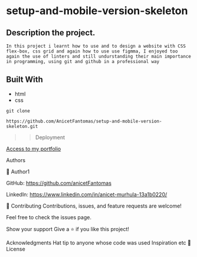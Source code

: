 # setup-and-mobile-version-skeleton

## Description the project.

```
In this project i learnt how to use and to design a website with CSS flex-box, css grid and again how to use use figmma, I enjoyed too again the use of linters and still undurstanding their main importance in programming, using git and github in a professional way

```

## Built With

- html
- css

```
git clone 

https://github.com/AnicetFantomas/setup-and-mobile-version-skeleton.git

```

>>Deployment

[Access to my portfolio](https://anicetfantomas.github.io/setup-and-mobile-version-skeleton/)

Authors

👤 Author1

GitHub: https://github.com/anicetFantomas

LinkedIn: https://www.linkedin.com/in/anicet-murhula-13a1b0220/


🤝 Contributing
Contributions, issues, and feature requests are welcome!

Feel free to check the issues page.

Show your support
Give a ⭐️ if you like this project!

Acknowledgments
Hat tip to anyone whose code was used
Inspiration
etc
📝 License
